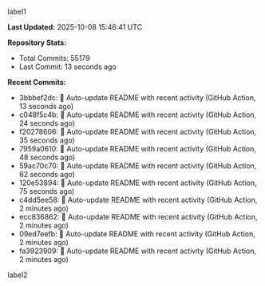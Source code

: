 
label1 
<!-- ACTIVITY_START -->
**Last Updated:** 2025-10-08 15:46:41 UTC

**Repository Stats:**
- Total Commits: 55179
- Last Commit: 13 seconds ago

**Recent Commits:**
- 3bbbef2dc: 🤖 Auto-update README with recent activity (GitHub Action, 13 seconds ago)
- c048f5c4b: 🤖 Auto-update README with recent activity (GitHub Action, 24 seconds ago)
- f20278606: 🤖 Auto-update README with recent activity (GitHub Action, 35 seconds ago)
- 7959a0610: 🤖 Auto-update README with recent activity (GitHub Action, 48 seconds ago)
- 59ac70c70: 🤖 Auto-update README with recent activity (GitHub Action, 62 seconds ago)
- 120e53894: 🤖 Auto-update README with recent activity (GitHub Action, 75 seconds ago)
- c4dd5ee58: 🤖 Auto-update README with recent activity (GitHub Action, 2 minutes ago)
- ecc836862: 🤖 Auto-update README with recent activity (GitHub Action, 2 minutes ago)
- 09ed7eefb: 🤖 Auto-update README with recent activity (GitHub Action, 2 minutes ago)
- fa3923909: 🤖 Auto-update README with recent activity (GitHub Action, 2 minutes ago)
<!-- ACTIVITY_END -->

label2
